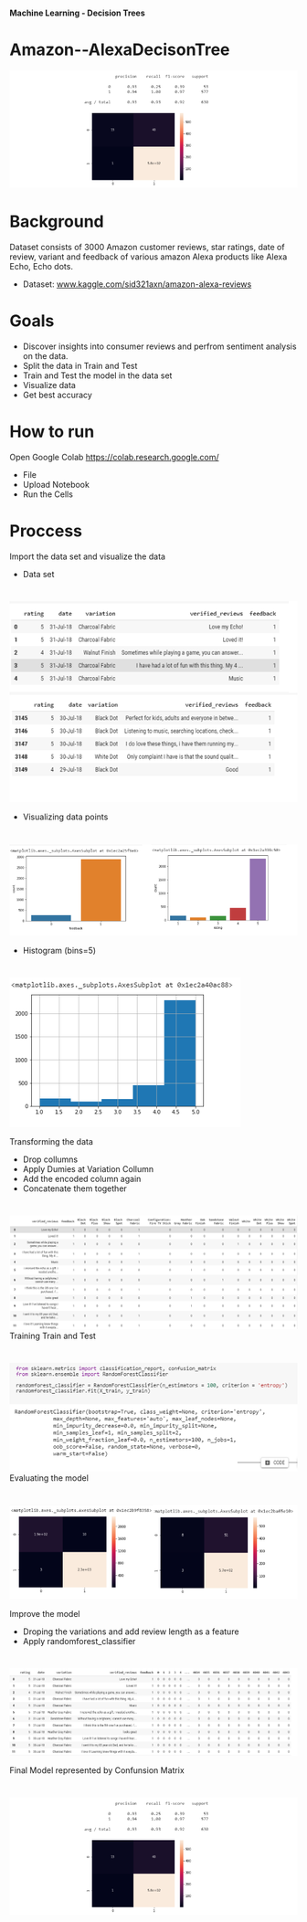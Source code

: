 
#### Machine Learning - Decision Trees

# Amazon--AlexaDecisonTree

![fb](images/am9.png)


# Background

Dataset consists of 3000 Amazon customer reviews, star ratings, date of review, variant and feedback of various amazon Alexa products like Alexa Echo, Echo dots.

* Dataset: www.kaggle.com/sid321axn/amazon-alexa-reviews


# Goals

* Discover insights into consumer reviews and perfrom sentiment analysis on the data.
* Split the data in Train and Test
* Train and Test the model in the data set
* Visualize data
* Get best accuracy 



# How to run 

Open Google Colab https://colab.research.google.com/
* File
* Upload Notebook
* Run the Cells


# Proccess

Import the data set and visualize the data

* Data set
#  
![fb](images/am1.png)

* Visualizing data points
#  
![fb](images/am3.png)

* Histogram (bins=5)
#  
![fb](images/am4.png)

Transforming the data
* Drop collumns
* Apply Dumies at Variation Collumn
* Add the encoded column again
* Concatenate them together

#  
![fb](images/am5.png)
Training Train and Test

#  

![fb](images/am6.png)
Evaluating the model
#  
![fb](images/am7.png)

Improve the model
* Droping the variations and add review length as a feature
* Apply randomforest_classifier
#  
![fb](images/am8.png)

Final Model represented by Confunsion Matrix
#  
![fb](images/am9.png)
